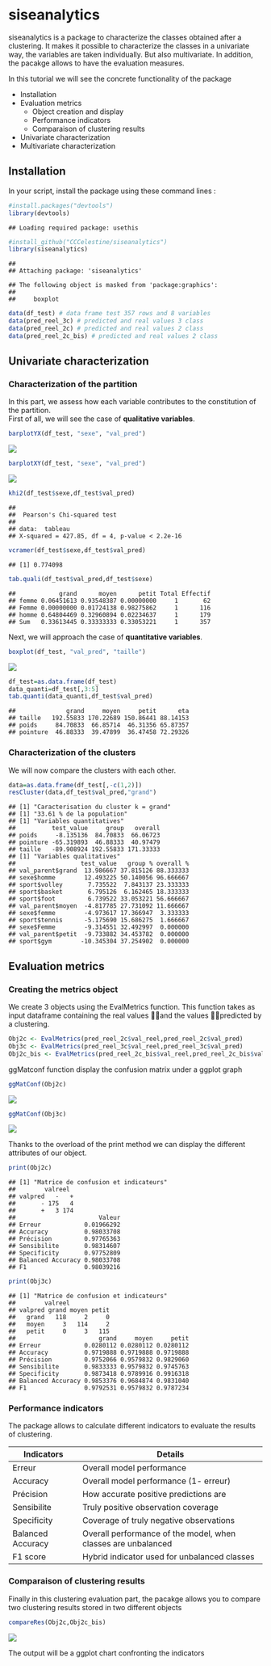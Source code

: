 
# siseanalytics

siseanalytics is a package to characterize the classes obtained after a
clustering. It makes it possible to characterize the classes in a
univariate way, the variables are taken individually. But also
multivariate. In addition, the pacakge allows to have the evaluation
measures.

In this tutorial we will see the concrete functionality of the package

  - Installation
  - Evaluation metrics
      - Object creation and display
      - Performance indicators
      - Comparaison of clustering results
  - Univariate characterization
  - Multivariate characterization

## Installation

In your script, install the package using these command lines :

``` r
#install.packages("devtools")
library(devtools)
```

    ## Loading required package: usethis

``` r
#install_github("CCCelestine/siseanalytics")
library(siseanalytics)
```

    ## 
    ## Attaching package: 'siseanalytics'

    ## The following object is masked from 'package:graphics':
    ## 
    ##     boxplot

``` r
data(df_test) # data frame test 357 rows and 8 variables
data(pred_reel_3c) # predicted and real values 3 class 
data(pred_reel_2c) # predicted and real values 2 class 
data(pred_reel_2c_bis) # predicted and real values 2 class 
```

## Univariate characterization

### Characterization of the partition

In this part, we assess how each variable contributes to the
constitution of the partition.  
First of all, we will see the case of **qualitative variables**.

``` r
barplotYX(df_test, "sexe", "val_pred")
```

![](README_files/figure-gfm/unnamed-chunk-2-1.png)<!-- -->

``` r
barplotXY(df_test, "sexe", "val_pred")
```

![](README_files/figure-gfm/unnamed-chunk-2-2.png)<!-- -->

``` r
khi2(df_test$sexe,df_test$val_pred)
```

    ## 
    ##  Pearson's Chi-squared test
    ## 
    ## data:  tableau
    ## X-squared = 427.85, df = 4, p-value < 2.2e-16

``` r
vcramer(df_test$sexe,df_test$val_pred)
```

    ## [1] 0.774098

``` r
tab.quali(df_test$val_pred,df_test$sexe)
```

    ##            grand      moyen      petit Total Effectif
    ## femme 0.06451613 0.93548387 0.00000000     1       62
    ## Femme 0.00000000 0.01724138 0.98275862     1      116
    ## homme 0.64804469 0.32960894 0.02234637     1      179
    ## Sum   0.33613445 0.33333333 0.33053221     1      357

Next, we will approach the case of **quantitative variables**.

``` r
boxplot(df_test, "val_pred", "taille")
```

![](README_files/figure-gfm/unnamed-chunk-3-1.png)<!-- -->

``` r
df_test=as.data.frame(df_test)
data_quanti=df_test[,3:5]
tab.quanti(data_quanti,df_test$val_pred)
```

    ##              grand     moyen     petit      eta
    ## taille   192.55833 170.22689 150.86441 88.14153
    ## poids     84.70833  66.85714  46.31356 65.87357
    ## pointure  46.88333  39.47899  36.47458 72.29326

### Characterization of the clusters

We will now compare the clusters with each other.

``` r
data=as.data.frame(df_test[,-c(1,2)])
resCluster(data,df_test$val_pred,"grand")
```

    ## [1] "Caracterisation du cluster k = grand"
    ## [1] "33.61 % de la population"
    ## [1] "Variables quantitatives"
    ##          test_value     group   overall
    ## poids     -8.135136  84.70833  66.06723
    ## pointure -65.319893  46.88333  40.97479
    ## taille   -89.908924 192.55833 171.33333
    ## [1] "Variables qualitatives"
    ##                  test_value   group % overall %
    ## val_parent$grand  13.986667 37.815126 88.333333
    ## sexe$homme        12.493225 50.140056 96.666667
    ## sport$volley       7.735522  7.843137 23.333333
    ## sport$basket       6.795126  6.162465 18.333333
    ## sport$foot         6.739522 33.053221 56.666667
    ## val_parent$moyen  -4.817785 27.731092 11.666667
    ## sexe$femme        -4.973617 17.366947  3.333333
    ## sport$tennis      -5.175690 15.686275  1.666667
    ## sexe$Femme        -9.314551 32.492997  0.000000
    ## val_parent$petit  -9.733882 34.453782  0.000000
    ## sport$gym        -10.345304 37.254902  0.000000

## Evaluation metrics

### Creating the metrics object

We create 3 objects using the EvalMetrics function. This function takes
as input dataframe containing the real values and the values
predicted by a clustering.

``` r
Obj2c <- EvalMetrics(pred_reel_2c$val_reel,pred_reel_2c$val_pred)
Obj3c <- EvalMetrics(pred_reel_3c$val_reel,pred_reel_3c$val_pred)
Obj2c_bis <- EvalMetrics(pred_reel_2c_bis$val_reel,pred_reel_2c_bis$val_pred)
```

ggMatconf function display the confusion matrix under a ggplot graph

``` r
ggMatConf(Obj2c)
```

![](README_files/figure-gfm/unnamed-chunk-6-1.png)<!-- -->

``` r
ggMatConf(Obj3c)
```

![](README_files/figure-gfm/unnamed-chunk-6-2.png)<!-- -->

Thanks to the overload of the print method we can display the different
attributes of our object.

``` r
print(Obj2c)
```

    ## [1] "Matrice de confusion et indicateurs"
    ##        valreel
    ## valpred   -   +
    ##       - 175   4
    ##       +   3 174
    ##                       Valeur
    ## Erreur            0.01966292
    ## Accuracy          0.98033708
    ## Précision         0.97765363
    ## Sensibilite       0.98314607
    ## Specificity       0.97752809
    ## Balanced Accuracy 0.98033708
    ## F1                0.98039216

``` r
print(Obj3c)
```

    ## [1] "Matrice de confusion et indicateurs"
    ##        valreel
    ## valpred grand moyen petit
    ##   grand   118     2     0
    ##   moyen     3   114     2
    ##   petit     0     3   115
    ##                       grand     moyen     petit
    ## Erreur            0.0280112 0.0280112 0.0280112
    ## Accuracy          0.9719888 0.9719888 0.9719888
    ## Précision         0.9752066 0.9579832 0.9829060
    ## Sensibilite       0.9833333 0.9579832 0.9745763
    ## Specificity       0.9873418 0.9789916 0.9916318
    ## Balanced Accuracy 0.9853376 0.9684874 0.9831040
    ## F1                0.9792531 0.9579832 0.9787234

### Performance indicators

The package allows to calculate different indicators to evaluate the
results of clustering.

| Indicators        | Details                                                       |
| ----------------- | ------------------------------------------------------------- |
| Erreur            | Overall model performance                                     |
| Accuracy          | Overall model performance (1- erreur)                         |
| Précision         | How accurate positive predictions are                         |
| Sensibilite       | Truly positive observation coverage                           |
| Specificity       | Coverage of truly negative observations                       |
| Balanced Accuracy | Overall performance of the model, when classes are unbalanced |
| F1 score          | Hybrid indicator used for unbalanced classes                  |

### Comparaison of clustering results

Finally in this clustering evaluation part, the pacakge allows you to
compare two clustering results stored in two different objects

``` r
compareRes(Obj2c,Obj2c_bis)
```

![](README_files/figure-gfm/unnamed-chunk-8-1.png)<!-- -->

The output will be a ggplot chart confronting the indicators
